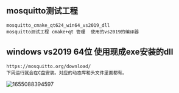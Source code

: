 ## mosquitto测试工程

```
mosquitto_cmake_qt624_win64_vs2019_dll
mosquitto测试工程 cmake+qt 管理  使用的vs2019的编译器
```



## windows vs2019 64位  使用现成exe安装的dll

```
https://mosquitto.org/download/
下周运行就会在C盘安装。对应的动态库和头文件里面都有。
```

![1655088394597](../../lkt_project/xdevice-platform/README.assets/1655088394597.png)

